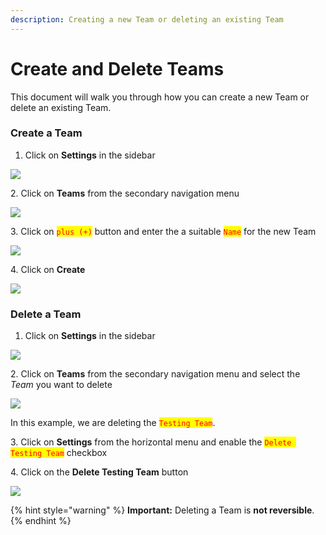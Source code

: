 ```yaml
---
description: Creating a new Team or deleting an existing Team
---
```


# Create and Delete Teams

This document will walk you through how you can create a new Team or delete an existing Team.

### Create a Team <a href="#create-a-team" id="create-a-team"></a>

1. Click on **Settings** in the sidebar

![](<../.gitbook/assets/add\_and\_delete\_users\_1 (1) (1) (1) (10) (5).png>)

2\. Click on **Teams** from the secondary navigation menu

![](<../.gitbook/assets/add\_and\_delete\_teams\_1 (1) (1) (3).png>)

3\. Click on <mark style="color:red;">`plus (+)`</mark> button and enter the a suitable <mark style="color:red;">`Name`</mark> for the new Team

![](<../.gitbook/assets/add\_and\_delete\_teams\_2 (1).png>)

4\. Click on **Create**

![](<../.gitbook/assets/add\_and\_delete\_teams\_3 (1).png>)

### Delete a Team <a href="#delete-a-team" id="delete-a-team"></a>

1. Click on **Settings** in the sidebar

![](<../.gitbook/assets/add\_and\_delete\_users\_1 (1) (1) (1) (10) (5).png>)

2\. Click on **Teams** from the secondary navigation menu and select the _Team_ you want to delete

![](<../.gitbook/assets/add\_and\_delete\_teams\_1 (1) (1) (3).png>)

In this example, we are deleting the <mark style="color:red;">`Testing Team`</mark>.

3\. Click on **Settings** from the horizontal menu and enable the <mark style="color:red;">`Delete Testing Team`</mark> checkbox

4\. Click on the **Delete Testing Team** button

![](../.gitbook/assets/add\_and\_delete\_teams\_4.png)

{% hint style="warning" %}
**Important:** Deleting a Team is **not reversible**.
{% endhint %}
